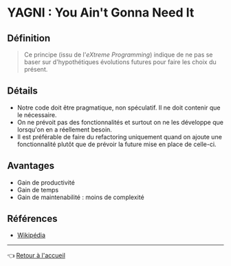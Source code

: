 # YAGNI : You Ain't Gonna Need It

## Définition

> Ce principe (issu de l'_eXtreme Programming_) indique de ne pas se baser sur d'hypothétiques évolutions futures pour faire les choix du présent.

## Détails

* Notre code doit être pragmatique, non spéculatif. Il ne doit contenir que le nécessaire.
* On ne prévoit pas des fonctionnalités et surtout on ne les développe que lorsqu'on en a réellement besoin.
* Il est préférable de faire du refactoring uniquement quand on ajoute une fonctionnalité plutôt que de prévoir la future mise en place de celle-ci.

## Avantages

* Gain de productivité
* Gain de temps
* Gain de maintenabilité : moins de complexité

## Références

* [Wikipédia](https://fr.wikipedia.org/wiki/YAGNI)

---
:point_left: [Retour à l'accueil](../README.md)
